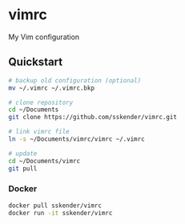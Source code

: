 # vimrc

My Vim configuration

## Quickstart

```bash
# backup old configuration (optional)
mv ~/.vimrc ~/.vimrc.bkp

# clone repository
cd ~/Documents
git clone https://github.com/sskender/vimrc.git

# link vimrc file
ln -s ~/Documents/vimrc/vimrc ~/.vimrc

# update
cd ~/Documents/vimrc
git pull
```

### Docker

```bash
docker pull sskender/vimrc
docker run -it sskender/vimrc
```
